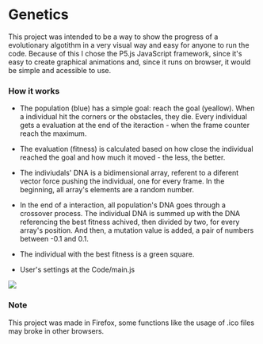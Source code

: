 # Genetics
This project was intended to be a way to show the progress of a evolutionary algotithm in a very visual way and easy for anyone to run the code. Because of this I chose the P5.js JavaScript framework, since it's easy to create graphical animations and, since it runs on browser, it would be simple and acessible to use. 

### How it works
- The population (blue) has a simple goal: reach the goal (yeallow). When a individual hit the corners or the obstacles, they die. Every individual gets a evaluation at the end of the iteraction - when the frame counter reach the maximum. 
- The evaluation (fitness) is calculated based on how close the individual reached the goal and how much it moved - the less, the better.
- The indiviudals' DNA is a bidimensional array, referent to a diferent vector force pushing the individual, one for every frame. In the beginning, all array's elements are a random number.   
- In the end of a interaction, all population's DNA goes through a crossover process. The individual DNA is summed up with the DNA referencing the best fitness achived, then divided by two, for every array's position. And then, a mutation value is added, a pair of numbers between -0.1 and 0.1.
- The individual with the best fitness is a green square.

- User's settings at the Code/main.js

![](https://github.com/niiu/Genetics/blob/master/gen.png)


### Note
This project was made in Firefox, some functions like the usage of .ico files may broke in other browsers.
